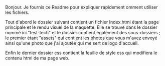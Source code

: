 Bonjour.
Je fournis ce Readme pour expliquer rapidement omment utiliser les fichiers.

Tout d'abord le dossier suivant contient un fichier Index.html étant la page principale et le rendu visuel de la maquette. 
Elle se trouve dans le dossier nommé ici "test-tech" et le dossier contient également des sous-dossiers ; le premier étant "assets" 
qui contient les photos que vous m'avez envoyé ainsi qu'une photo que j'ai ajoutée qui me sert de logo d'accueil. 

Enfin le dernier dossier css contient la feuille de style css qui modifiera le contenu html de ma page web.

